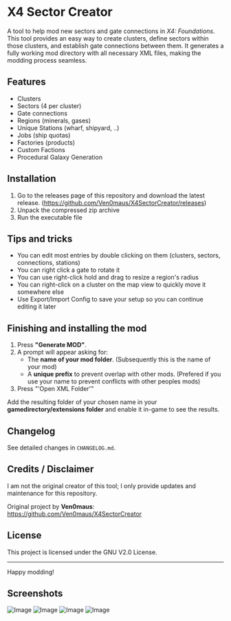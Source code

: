 # X4 Sector Creator

A tool to help mod new sectors and gate connections in *X4: Foundations*. This tool provides an easy way to create clusters, define sectors within those clusters, and establish gate connections between them. It generates a fully working mod directory with all necessary XML files, making the modding process seamless.

## Features
- Clusters
- Sectors (4 per cluster)
- Gate connections
- Regions (minerals, gases)
- Unique Stations (wharf, shipyard, ..)
- Jobs (ship quotas)
- Factories (products)
- Custom Factions
- Procedural Galaxy Generation

## Installation
1. Go to the releases page of this repository and download the latest release. (https://github.com/Ven0maus/X4SectorCreator/releases)
2. Unpack the compressed zip archive
3. Run the executable file

## Tips and tricks
- You can edit most entries by double clicking on them (clusters, sectors, connections, stations)
- You can right click a gate to rotate it
- You can use right-click hold and drag to resize a region's radius
- You can right-click on a cluster on the map view to quickly move it somewhere else
- Use Export/Import Config to save your setup so you can continue editing it later

## Finishing and installing the mod
1. Press **"Generate MOD"**.
2. A prompt will appear asking for:
   - The **name of your mod folder**. (Subsequently this is the name of your mod)
   - A **unique prefix** to prevent overlap with other mods. (Prefered if you use your name to prevent conflicts with other peoples mods)
3. Press "'Open XML Folder'"

Add the resulting folder of your chosen name in your **gamedirectory/extensions folder** and enable it in-game to see the results.

## Changelog
See detailed changes in `CHANGELOG.md`.

## Credits / Disclaimer
I am not the original creator of this tool; I only provide updates and maintenance for this repository.

Original project by __Ven0maus__: https://github.com/Ven0maus/X4SectorCreator

## License
This project is licensed under the GNU V2.0 License.

---

Happy modding!

## Screenshots

![Image](https://github.com/user-attachments/assets/ad6fcacf-98b9-4056-8caf-2a3651eba632)
![Image](https://github.com/user-attachments/assets/ee965797-d542-4aa2-9699-e1806d279de4)
![Image](https://github.com/user-attachments/assets/c7bcad70-7a85-4b74-9908-43b0ed7ff0d2)
![Image](https://github.com/user-attachments/assets/114ce7e2-1673-41ae-846e-a9d154667bd5)
